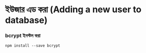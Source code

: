 # ইউজার এড করা \(Adding a new user to database\)

### bcrypt ইনস্টল করা

```text
npm install --save bcrypt
```

